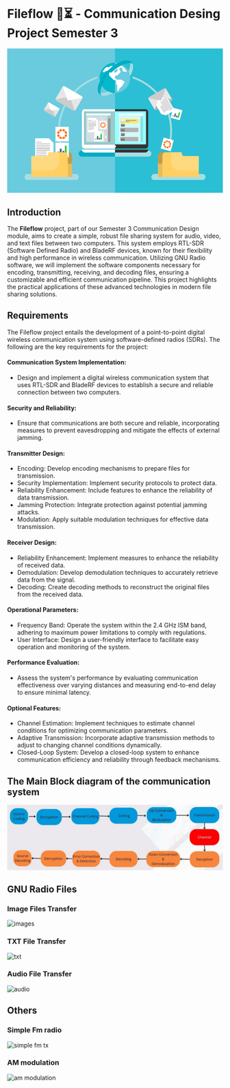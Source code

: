 # Fileflow 📂⏳ - Communication Desing Project Semester 3 
![file share](https://github.com/maduwanthasl/Fileflow-Communication-Desing-Project-Semester-3/blob/main/Pictures/R.png)
## Introduction

The **Fileflow** project, part of our Semester 3 Communication Design module, aims to create a simple, robust file sharing system for audio, video, and text files between two computers. This system employs RTL-SDR (Software Defined Radio) and BladeRF devices, known for their flexibility and high performance in wireless communication. Utilizing GNU Radio software, we will implement the software components necessary for encoding, transmitting, receiving, and decoding files, ensuring a customizable and efficient communication pipeline. This project highlights the practical applications of these advanced technologies in modern file sharing solutions.

## Requirements

The Fileflow project entails the development of a point-to-point digital wireless communication system using software-defined radios (SDRs). The following are the key requirements for the project:

#### Communication System Implementation:
- Design and implement a digital wireless communication system that uses RTL-SDR and BladeRF devices to establish a secure and reliable connection between two computers.
#### Security and Reliability:
- Ensure that communications are both secure and reliable, incorporating measures to prevent eavesdropping and mitigate the effects of external jamming.
#### Transmitter Design:
- Encoding: Develop encoding mechanisms to prepare files for transmission.
- Security Implementation: Implement security protocols to protect data.
- Reliability Enhancement: Include features to enhance the reliability of data transmission.
- Jamming Protection: Integrate protection against potential jamming attacks.
- Modulation: Apply suitable modulation techniques for effective data transmission.
#### Receiver Design:
- Reliability Enhancement: Implement measures to enhance the reliability of received data.
- Demodulation: Develop demodulation techniques to accurately retrieve data from the signal.
- Decoding: Create decoding methods to reconstruct the original files from the received data.

#### Operational Parameters:
- Frequency Band: Operate the system within the 2.4 GHz ISM band, adhering to maximum power limitations to comply with regulations.
- User Interface: Design a user-friendly interface to facilitate easy operation and monitoring of the system.

#### Performance Evaluation:
- Assess the system's performance by evaluating communication effectiveness over varying distances and measuring end-to-end delay to ensure minimal latency.

#### Optional Features:

- Channel Estimation: Implement techniques to estimate channel conditions for optimizing communication parameters.
- Adaptive Transmission: Incorporate adaptive transmission methods to adjust to changing channel conditions dynamically.
- Closed-Loop System: Develop a closed-loop system to enhance communication efficiency and reliability through feedback mechanisms.

## The Main Block diagram of the communication system

![Block diagrma](https://raw.githubusercontent.com/maduwanthasl/Fileflow-Communication-Desing-Project-Semester-3/main/Pictures/block%20diagram.png)

## GNU Radio Files
### Image Files Transfer
![images](https://github.com/maduwanthasl/Fileflow-Communication-Desing-Project-Semester-3/assets/107339150/cb4ca411-7472-40ff-8150-aa84fd1c4996)
### TXT File Transfer
![txt](https://github.com/maduwanthasl/Fileflow-Communication-Desing-Project-Semester-3/assets/107339150/9cb49668-8003-46cc-829b-c56b9f79cdd5)
### Audio File Transfer
![audio](https://github.com/maduwanthasl/Fileflow-Communication-Desing-Project-Semester-3/assets/107339150/09eac3e9-afe9-4758-8057-13db11c03224)

## Others
### Simple Fm radio
![simple fm tx](https://github.com/maduwanthasl/Fileflow-Communication-Desing-Project-Semester-3/assets/107339150/373ae091-f0a1-40b5-9e53-221a049add17)
### AM modulation
![am modulation](https://github.com/maduwanthasl/Fileflow-Communication-Desing-Project-Semester-3/assets/107339150/3d2d98b7-3ee2-4dbd-b7b7-1061572379cd)

